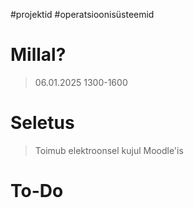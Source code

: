 #projektid 
#operatsioonisüsteemid 

# Millal?
>06.01.2025 1300-1600

# Seletus
>Toimub elektroonsel kujul Moodle'is

# To-Do
